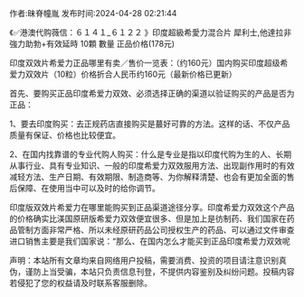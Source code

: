<p>作者:昧脊幢胤 发布时间:2024-04-28 02:21:44</p>
<p>《✅港澳代购薇信：６１４１_６１２２ 》印度超級希愛力混合片 犀利士,他達拉非 強力助勃+有效延時 10顆 數量 正品价格(178元) </p>
									<p>印度双效片希爱力正品哪里有卖／售价一览表：（约160元）国内购买印度超级希爱力双效片（10粒）价格折合人民币约160元（最新价格已更新）</p><p></p><p>首先、要购买正品印度希爱力双效、必须选择正确的渠道以验证购买的产品是否为正品：</p><p>1、要去印度购买：去正规药店直接购买是蕞好可靠的方法。这样的话、不仅产品质量有保证、价格也比较便宜。</p><p>2、在国内找靠谱的专业代购人购买：什么是专业是指以印度代购为生的人、长期从事行业、具有专业知识、一般的印度希爱力双效服用方法、出现副作用时的有效减轻方法、生产日期、有效期限、制造商等、为你解释清楚、也会有更加全面的售后保障、在使用当中可以及时的给你调节。</p><p>印度版双效片希爱力在哪里能购买到正品渠道途径分享。印度希爱力双效这个产品的价格确实比渼国原研版希爱力双效便宜很多、但是加上是彷制药、我们国家在药品管制方面非常严格、所以未经原研药品公司授权生产的药品、可以通过文件审查进口销售主要是我们国家说：“那么、在国内怎么才能买到正品印度希爱力双效呢</p>				声明：本站所有文章均来自网络用户投稿，需要消费、投资的项目请注意识别真伪，谨防上当受骗，本站只负责信息刊登，不提供内容鉴别及纠纷问题。投稿内容若侵犯了您的权益请及时联系客服删除。				
